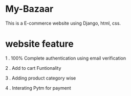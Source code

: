 # My-Bazaar

This is a E-commerce website using Django, html, css.

# website feature

1 . 100% Complete authentication using email verification 

2 . Add to cart Funtionality

3 . Adding product category wise

4 . Interating Pytm for payment
